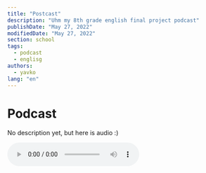 ```yaml
---
title: "Postcast"
description: "Uhm my 8th grade english final project podcast"
publishDate: "May 27, 2022"
modifiedDate: "May 27, 2022"
section: school
tags:
  - podcast
  - englisg
authors:
  - yavko
lang: "en"
---
```


# Podcast
No description yet, but here is audio :)

<audio controls>
  <source src="/podcast-final.mp3" type="audio/mpeg" />
Your browser does not support the audio element.
</audio> 
